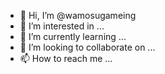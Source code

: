 - 👋 Hi, I’m @wamosugameing
- 👀 I’m interested in ...
- 🌱 I’m currently learning ...
- 💞️ I’m looking to collaborate on ...
- 📫 How to reach me ...

<!---
wamosugameing/wamosugameing is a ✨ special ✨ repository because its `README.md` (this file) appears on your GitHub profile.
You can click the Preview link to take a look at your changes.
--->
